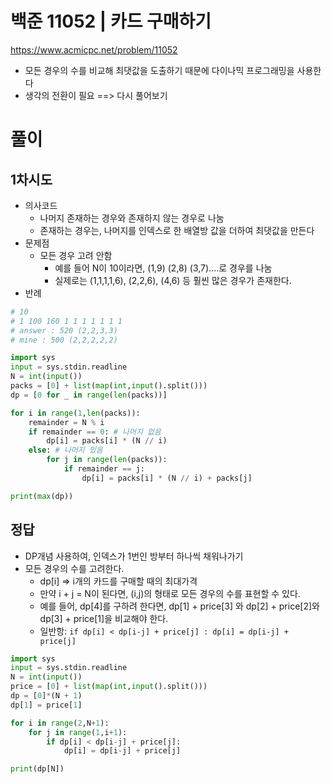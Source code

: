 # 백준 11052 | 카드 구매하기

https://www.acmicpc.net/problem/11052

- 모든 경우의 수를 비교해 최댓값을 도출하기 때문에 다이나믹 프로그래밍을 사용한다
- 생각의 전환이 필요 ==> 다시 풀어보기

# 풀이

## 1차시도
- 의사코드
    - 나머지 존재하는 경우와 존재하지 않는 경우로 나눔
    - 존재하는 경우는, 나머지를 인덱스로 한 배열방 값을 더하여 최댓값을 만든다
- 문제점
    - 모든 경우 고려 안함
       - 예를 들어 N이 10이라면, (1,9) (2,8) (3,7)....로 경우를 나눔
       - 실제로는 (1,1,1,1,6), (2,2,6), (4,6) 등 훨씬 많은 경우가 존재한다.
- 반례
```python
# 10
# 1 100 160 1 1 1 1 1 1 1
# answer : 520 (2,2,3,3) 
# mine : 500 (2,2,2,2,2)
```

```python
import sys
input = sys.stdin.readline
N = int(input())
packs = [0] + list(map(int,input().split()))
dp = [0 for _ in range(len(packs))]

for i in range(1,len(packs)):
    remainder = N % i
    if remainder == 0: # 나머지 없음
        dp[i] = packs[i] * (N // i)
    else: # 나머지 있음
        for j in range(len(packs)):
            if remainder == j:
                dp[i] = packs[i] * (N // i) + packs[j]

print(max(dp))
```

## 정답
- DP개념 사용하여, 인덱스가 1번인 방부터 하나씩 채워나가기
- 모든 경우의 수를 고려한다.
    - dp[i] => i개의 카드를 구매할 때의 최대가격
    - 만약 i + j = N이 된다면, (i,j)의 형태로 모든 경우의 수를 표현할 수 있다.
    - 예를 들어, dp[4]를 구하려 한다면, dp[1] + price[3] 와 dp[2] + price[2]와 dp[3] + price[1]을 비교해야 한다. 
    - 일반항: `if dp[i] < dp[i-j] + price[j] : dp[i] = dp[i-j] + price[j]`

```python
import sys
input = sys.stdin.readline
N = int(input())
price = [0] + list(map(int,input().split()))
dp = [0]*(N + 1)
dp[1] = price[1]

for i in range(2,N+1):
    for j in range(1,i+1):
        if dp[i] < dp[i-j] + price[j]:
            dp[i] = dp[i-j] + price[j]

print(dp[N])

```